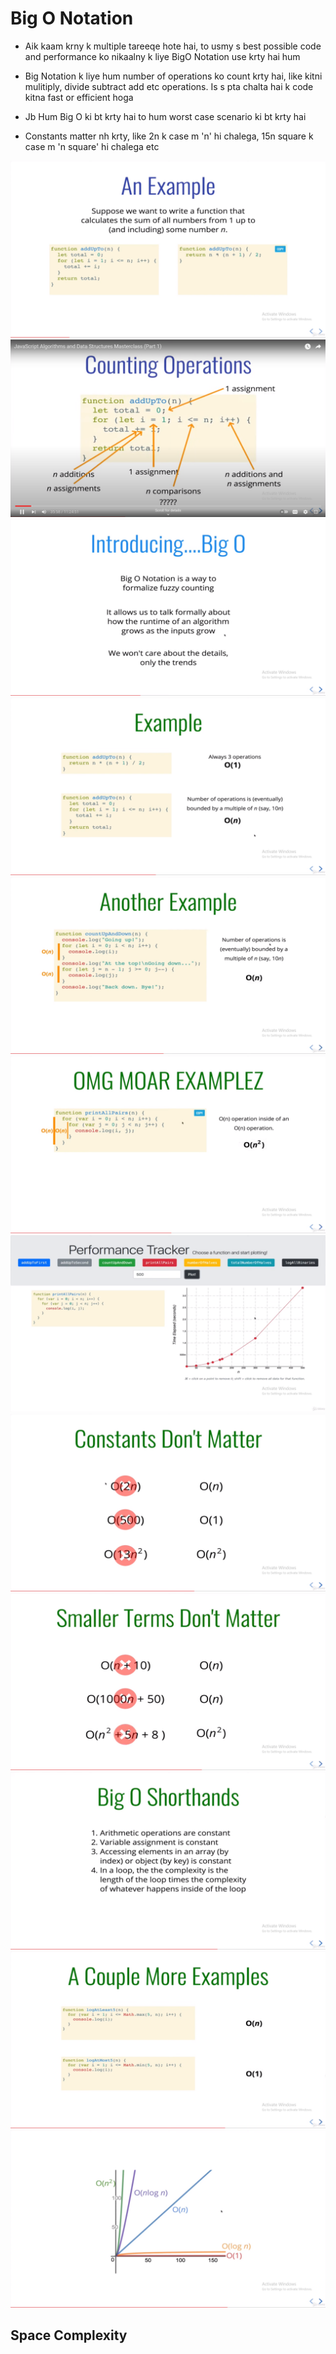 <!---------------- DSA ----------------------->

<!---------------- BIG O NOTATION ---------------->

<h1> Big O Notation </h1>

* Aik kaam krny k multiple tareeqe hote hai, to usmy s best possible code and performance ko nikaalny k liye BigO Notation use krty hai hum

* Big Notation k liye hum number of operations ko count krty hai, like kitni mulitiply, divide subtract add etc operations. Is s pta chalta hai k code kitna fast or efficient hoga

* Jb Hum Big O ki bt krty hai to hum worst case scenario ki bt krty hai

* Constants matter nh krty, like 2n k case m 'n' hi chalega, 15n square k case m 'n square' hi chalega etc



<img src="./images/image3.png">
<img src="./images/image.png">
<img src="./images/image-1.png">
<img src="./images/image4.png">
<img src="./images/image5.png">
<img src="./images/image6.png">
<img src="./images/image7.png">
<img src="./images/image8.png">
<img src="./images/image9.png">
<img src="./images/image10.png">
<img src="./images/image11.png">
<img src="./images/image12.png">

<h2> Space Complexity </h2>

